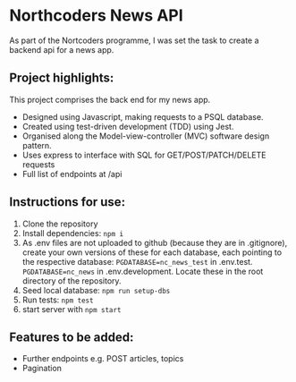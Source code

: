 # Northcoders News API

As part of the Nortcoders programme, I was set the task to create a backend api for a news app.

## Project highlights:

This project comprises the back end for my news app.

- Designed using Javascript, making requests to a PSQL database.
- Created using test-driven development (TDD) using Jest.
- Organised along the Model-view-controller (MVC) software design pattern.
- Uses express to interface with SQL for GET/POST/PATCH/DELETE requests
- Full list of endpoints at /api

## Instructions for use:

1. Clone the repository
2. Install dependencies: `npm i`
3. As .env files are not uploaded to github (because they are in .gitignore), create your own versions of these for each database, each pointing to the respective database:
`PGDATABASE=nc_news_test` in .env.test.
`PGDATABASE=nc_news` in .env.development.
Locate these in the root directory of the repository.
6. Seed local database: `npm run setup-dbs`
7. Run tests: `npm test`
8. start server with `npm start`

## Features to be added:
- Further endpoints e.g. POST articles, topics
- Pagination
